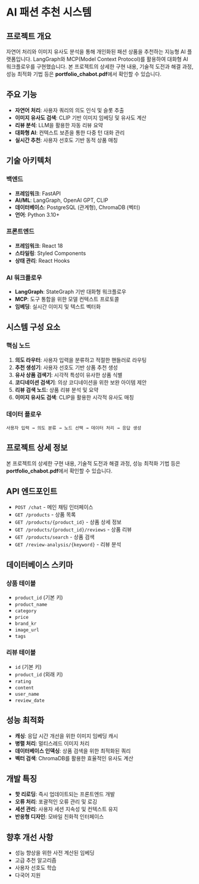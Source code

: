 # AI 패션 추천 시스템

## 프로젝트 개요

자연어 처리와 이미지 유사도 분석을 통해 개인화된 패션 상품을 추천하는 지능형 AI 플랫폼입니다. LangGraph와 MCP(Model Context Protocol)를 활용하여 대화형 AI 워크플로우를 구현했습니다.
본 프로젝트의 상세한 구현 내용, 기술적 도전과 해결 과정, 성능 최적화 기법 등은 **portfolio_chabot.pdf**에서 확인할 수 있습니다.

## 주요 기능

- **자연어 처리**: 사용자 쿼리의 의도 인식 및 슬롯 추출
- **이미지 유사도 검색**: CLIP 기반 이미지 임베딩 및 유사도 계산
- **리뷰 분석**: LLM을 활용한 자동 리뷰 요약
- **대화형 AI**: 컨텍스트 보존을 통한 다중 턴 대화 관리
- **실시간 추천**: 사용자 선호도 기반 동적 상품 매칭

## 기술 아키텍처

### 백엔드
- **프레임워크**: FastAPI
- **AI/ML**: LangGraph, OpenAI GPT, CLIP
- **데이터베이스**: PostgreSQL (관계형), ChromaDB (벡터)
- **언어**: Python 3.10+

### 프론트엔드
- **프레임워크**: React 18
- **스타일링**: Styled Components
- **상태 관리**: React Hooks

### AI 워크플로우
- **LangGraph**: StateGraph 기반 대화형 워크플로우
- **MCP**: 도구 통합을 위한 모델 컨텍스트 프로토콜
- **임베딩**: 실시간 이미지 및 텍스트 벡터화

## 시스템 구성 요소

### 핵심 노드
1. **의도 라우터**: 사용자 입력을 분류하고 적절한 핸들러로 라우팅
2. **추천 생성기**: 사용자 선호도 기반 상품 추천 생성
3. **유사 상품 검색기**: 시각적 특성이 유사한 상품 식별
4. **코디네이션 검색기**: 의상 코디네이션을 위한 보완 아이템 제안
5. **리뷰 검색 노드**: 상품 리뷰 분석 및 요약
6. **이미지 유사도 검색**: CLIP을 활용한 시각적 유사도 매칭

### 데이터 플로우
```
사용자 입력 → 의도 분류 → 노드 선택 → 데이터 처리 → 응답 생성
```

## 프로젝트 상세 정보

본 프로젝트의 상세한 구현 내용, 기술적 도전과 해결 과정, 성능 최적화 기법 등은 **portfolio_chabot.pdf**에서 확인할 수 있습니다.

## API 엔드포인트

- `POST /chat` - 메인 채팅 인터페이스
- `GET /products` - 상품 목록
- `GET /products/{product_id}` - 상품 상세 정보
- `GET /products/{product_id}/reviews` - 상품 리뷰
- `GET /products/search` - 상품 검색
- `GET /review-analysis/{keyword}` - 리뷰 분석

## 데이터베이스 스키마

### 상품 테이블
- `product_id` (기본 키)
- `product_name`
- `category`
- `price`
- `brand_kr`
- `image_url`
- `tags`

### 리뷰 테이블
- `id` (기본 키)
- `product_id` (외래 키)
- `rating`
- `content`
- `user_name`
- `review_date`

## 성능 최적화

- **캐싱**: 응답 시간 개선을 위한 이미지 임베딩 캐시
- **병렬 처리**: 멀티스레드 이미지 처리
- **데이터베이스 인덱싱**: 상품 검색을 위한 최적화된 쿼리
- **벡터 검색**: ChromaDB를 활용한 효율적인 유사도 계산

## 개발 특징

- **핫 리로딩**: 즉시 업데이트되는 프론트엔드 개발
- **오류 처리**: 포괄적인 오류 관리 및 로깅
- **세션 관리**: 사용자 세션 지속성 및 컨텍스트 유지
- **반응형 디자인**: 모바일 친화적 인터페이스

## 향후 개선 사항

- 성능 향상을 위한 사전 계산된 임베딩
- 고급 추천 알고리즘
- 사용자 선호도 학습
- 다국어 지원
